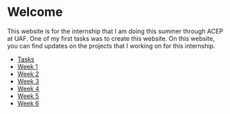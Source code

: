 # Welcome

This website is for the internship that I am doing this summer through ACEP at UAF. One of my first tasks was to create this 
website. On this website, you can find updates on the projects that I working on for this internship.

* [Tasks](http://kjswedberg.github.io/tasks)
* [Week 1](http://kjswedberg.github.io/week1)
* [Week 2](http://kjswedberg.github.io/week2)
* [Week 3](http://kjswedberg.github.io/week3)
* [Week 4](http://kjswedberg.github.io/week4)
* [Week 5](http://kjswedberg.github.io/week5)
* [Week 6](https://kjswedberg.github.io/week6)
